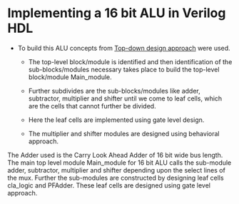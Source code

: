 # Implementing a 16 bit ALU in Verilog HDL

- To build this ALU concepts from [Top-down design approach](https://www.techopedia.com/definition/9744/top-down-design) were used.

  - The top-level block/module is identified and then identification of the sub-blocks/modules necessary takes place to build the top-level block/module Main_module. 

  - Further subdivides are the sub-blocks/modules like adder, subtractor, multiplier and shifter until we come to leaf cells, which are the cells that cannot further be divided. 

  - Here the leaf cells are implemented using gate level design. 

  - The multiplier and shifter modules are designed using behavioral approach.

The Adder used is the Carry Look Ahead Adder of 16 bit wide bus length. 
The main top level module Main_module for 16 bit ALU calls the sub-module adder, subtractor, multiplier and shifter depending upon the select lines of the mux. 
Further the sub-modules are constructed by designing leaf cells cla_logic and PFAdder. 
These leaf cells are designed using gate level approach.
